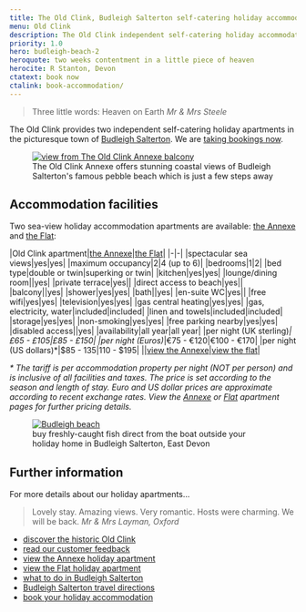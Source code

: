 ```yaml
---
title: The Old Clink, Budleigh Salterton self-catering holiday accommodation
menu: Old Clink
description: The Old Clink independent self-catering holiday accommodation apartments in Budleigh Salterton, East Devon, UK.
priority: 1.0
hero: budleigh-beach-2
heroquote: two weeks contentment in a little piece of heaven
herocite: R Stanton, Devon
ctatext: book now
ctalink: book-accommodation/
---
```


> Three little words: Heaven on Earth
<cite>Mr &amp; Mrs Steele</cite>

The Old Clink provides two independent self-catering holiday apartments in the picturesque town of [Budleigh Salterton]([root]about-budleigh-salterton/). We are [taking bookings now]([root]book-accommodation/).

<figure>

  <a href="[root]images/annexe-view-1.jpg" class="progressive replace">
    <img src="[root]images/preview/annexe-view-1.jpg" alt="view from The Old Clink Annexe balcony" class="preview" />
  </a>

  <figcaption>The Old Clink Annexe offers stunning coastal views of Budleigh Salterton's famous pebble beach which is just a few steps away</figcaption>

</figure>

## Accommodation facilities

Two sea-view holiday accommodation apartments are available: [the Annexe]([root]apartment-1-annexe/) and [the Flat]([root]apartment-2-flat/):

|Old Clink apartment|[the Annexe]([root]apartment-1-annexe/)|[the Flat]([root]apartment-2-flat/)|
|-|-|
|spectacular sea views|yes|yes|
|maximum occupancy|2|4 (up to 6)|
|bedrooms|1|2|
|bed type|double or twin|superking or twin|
|kitchen|yes|yes|
|lounge/dining room||yes|
|private terrace|yes||
|direct access to beach|yes||
|balcony||yes|
|shower|yes|yes|
|bath||yes|
|en-suite WC|yes||
|free wifi|yes|yes|
|television|yes|yes|
|gas central heating|yes|yes|
|gas, electricity, water|included|included|
|linen and towels|included|included|
|storage|yes|yes|
|non-smoking|yes|yes|
|free parking nearby|yes|yes|
|disabled access||yes|
|availability|all year|all year|
|per night (UK sterling)*|£65 - £105|£85 - £150|
|per night (Euros)*|€75 - €120|€100 - €170|
|per night (US dollars)*|$85 - $135|$110 - $195|
||[view the Annexe]([root]apartment-1-annexe/)|[view the flat]([root]apartment-2-flat/)|

_* The tariff is per accommodation property per night (NOT per person) and is inclusive of all facilities and taxes. The price is set according to the season and length of stay. Euro and US dollar prices are approximate according to recent exchange rates. View the [Annexe]([root]apartment-1-annexe/#accommodation-tariff) or [Flat]([root]apartment-2-flat/#accommodation-tariff) apartment pages for further pricing details._

<figure>

  <a href="[root]images/budleigh-beach-1.jpg" class="progressive replace">
    <img src="[root]images/preview/budleigh-beach-1.jpg" alt="Budleigh beach" class="preview" />
  </a>

  <figcaption>buy freshly-caught fish direct from the boat outside your holiday home in Budleigh Salterton, East Devon</figcaption>

</figure>

## Further information
For more details about our holiday apartments&hellip;

> Lovely stay. Amazing views. Very romantic. Hosts were charming. We will be back.
<cite>Mr &amp; Mrs Layman, Oxford</cite>

* [discover the historic Old Clink]([root]about-old-clink/)
* [read our customer feedback]([root]about-old-clink/testimonials/)
* [view the Annexe holiday apartment]([root]apartment-1-annexe/)
* [view the Flat holiday apartment]([root]apartment-2-flat/)
* [what to do in Budleigh Salterton]([root]about-budleigh-salterton/)
* [Budleigh Salterton travel directions]([root]book-accommodation/travel/)
* [book your holiday accommodation]([root]book-accommodation/)
